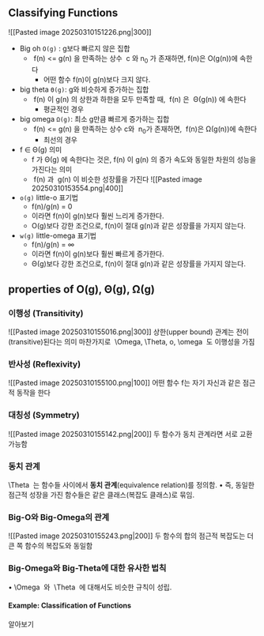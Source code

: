 ## Classifying Functions
![[Pasted image 20250310151226.png|300]]
- Big oh `O(g)` : g보다 빠르지 않은 집합
	-  f(n) <= g(n) 을 만족하는 상수  c 와 n<sub>0</sub> 가 존재하면, f(n)은 O(g(n))에 속한다
		- 어떤 함수 f(n)이 g(n)보다 크지 않다.
- big theta `Θ(g)`: g와 비슷하게 증가하는 집합
	-  f(n) 이 g(n) 의 상한과 하한을 모두 만족할 때,  f(n) 은  Θ(g(n)) 에 속한다
		- 평균적인 경우
- big omega `Ω(g)`: 최소 g만큼 빠르게 증가하는 집합
	-  f(n) <= g(n) 을 만족하는 상수 c와  n<sub>0</sub>가 존재하면,  f(n)은 Ω(g(n))에 속한다
		- 최선의 경우
-  f ∈ Θ(g)  의미
	- f 가  Θ(g) 에 속한다는 것은,  f(n) 이  g(n) 의 증가 속도와 동일한 차원의 성능을 가진다는 의미
	-  f(n) 과  g(n) 이 비슷한 성장률을 가진다
![[Pasted image 20250310153554.png|400]]
- `o(g)` little-o 표기법
	- f(n)/g(n) = 0
	- 이라면 f(n)이 g(n)보다 훨씬 느리게 증가한다.
	- O(g)보다 강한 조건으로, f(n)이 절대 g(n)과 같은 성장률을 가지지 않는다.
- `w(g)` little-omega 표기법
	- f(n)/g(n) = ∞
	- 이라면 f(n)이 g(n)보다 훨씬 빠르게 증가한다.
	- Θ(g)보다 강한 조건으로, f(n)이 절대 g(n)과 같은 성장률을 가지지 않는다.
## properties of O(g), Θ(g), Ω(g)
### 이행성 (Transitivity)
![[Pasted image 20250310155016.png|300]]
상한(upper bound) 관계는 전이(transitive)된다는 의미
마찬가지로  \Omega, \Theta, o, \omega  도 이행성을 가짐
### 반사성 (Reflexivity)
![[Pasted image 20250310155100.png|100]]
어떤 함수 f는 자기 자신과 같은 점근적 동작을 한다
### 대칭성 (Symmetry)
![[Pasted image 20250310155142.png|200]]
두 함수가 동치 관계라면 서로 교환 가능함
### 동치 관계
\Theta  는 함수들 사이에서 **동치 관계**(equivalence relation)를 정의함.
• 즉, 동일한 점근적 성장을 가진 함수들은 같은 클래스(복잡도 클래스)로 묶임.
### Big-O와 Big-Omega의 관계
![[Pasted image 20250310155243.png|200]]
두 함수의 합의 점근적 복잡도는 더 큰 쪽 함수의 복잡도와 동일함
### Big-Omega와 Big-Theta에 대한 유사한 법칙
• \Omega  와  \Theta  에 대해서도 비슷한 규칙이 성립.
#### Example: Classification of Functions
알아보기
